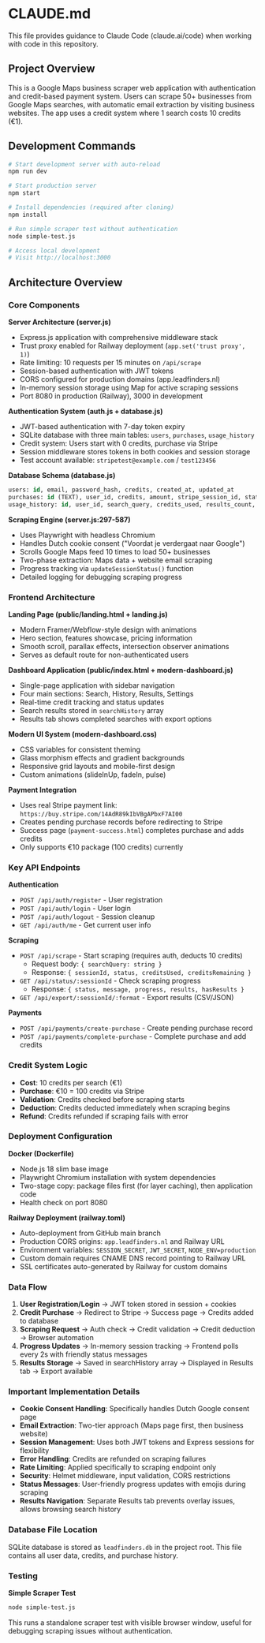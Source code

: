 # CLAUDE.md

This file provides guidance to Claude Code (claude.ai/code) when working with code in this repository.

## Project Overview

This is a Google Maps business scraper web application with authentication and credit-based payment system. Users can scrape 50+ businesses from Google Maps searches, with automatic email extraction by visiting business websites. The app uses a credit system where 1 search costs 10 credits (€1).

## Development Commands

```bash
# Start development server with auto-reload
npm run dev

# Start production server
npm start

# Install dependencies (required after cloning)
npm install

# Run simple scraper test without authentication
node simple-test.js

# Access local development
# Visit http://localhost:3000
```

## Architecture Overview

### Core Components

**Server Architecture (server.js)**
- Express.js application with comprehensive middleware stack
- Trust proxy enabled for Railway deployment (`app.set('trust proxy', 1)`)
- Rate limiting: 10 requests per 15 minutes on `/api/scrape`
- Session-based authentication with JWT tokens
- CORS configured for production domains (app.leadfinders.nl)
- In-memory session storage using Map for active scraping sessions
- Port 8080 in production (Railway), 3000 in development

**Authentication System (auth.js + database.js)**
- JWT-based authentication with 7-day token expiry
- SQLite database with three main tables: `users`, `purchases`, `usage_history`
- Credit system: Users start with 0 credits, purchase via Stripe
- Session middleware stores tokens in both cookies and session storage
- Test account available: `stripetest@example.com` / `test123456`

**Database Schema (database.js)**
```sql
users: id, email, password_hash, credits, created_at, updated_at
purchases: id (TEXT), user_id, credits, amount, stripe_session_id, status, created_at, completed_at  
usage_history: id, user_id, search_query, credits_used, results_count, session_id, created_at
```

**Scraping Engine (server.js:297-587)**
- Uses Playwright with headless Chromium
- Handles Dutch cookie consent ("Voordat je verdergaat naar Google")
- Scrolls Google Maps feed 10 times to load 50+ businesses
- Two-phase extraction: Maps data + website email scraping
- Progress tracking via `updateSessionStatus()` function
- Detailed logging for debugging scraping progress

### Frontend Architecture

**Landing Page (public/landing.html + landing.js)**
- Modern Framer/Webflow-style design with animations
- Hero section, features showcase, pricing information
- Smooth scroll, parallax effects, intersection observer animations
- Serves as default route for non-authenticated users

**Dashboard Application (public/index.html + modern-dashboard.js)**
- Single-page application with sidebar navigation
- Four main sections: Search, History, Results, Settings
- Real-time credit tracking and status updates
- Search results stored in `searchHistory` array
- Results tab shows completed searches with export options

**Modern UI System (modern-dashboard.css)**
- CSS variables for consistent theming
- Glass morphism effects and gradient backgrounds
- Responsive grid layouts and mobile-first design
- Custom animations (slideInUp, fadeIn, pulse)

**Payment Integration**
- Uses real Stripe payment link: `https://buy.stripe.com/14AdR89kIbVBgAPbxF7AI00`
- Creates pending purchase records before redirecting to Stripe
- Success page (`payment-success.html`) completes purchase and adds credits
- Only supports €10 package (100 credits) currently

### Key API Endpoints

**Authentication**
- `POST /api/auth/register` - User registration
- `POST /api/auth/login` - User login  
- `POST /api/auth/logout` - Session cleanup
- `GET /api/auth/me` - Get current user info

**Scraping**  
- `POST /api/scrape` - Start scraping (requires auth, deducts 10 credits)
  - Request body: `{ searchQuery: string }`
  - Response: `{ sessionId, status, creditsUsed, creditsRemaining }`
- `GET /api/status/:sessionId` - Check scraping progress
  - Response: `{ status, message, progress, results, hasResults }`
- `GET /api/export/:sessionId/:format` - Export results (CSV/JSON)

**Payments**
- `POST /api/payments/create-purchase` - Create pending purchase record
- `POST /api/payments/complete-purchase` - Complete purchase and add credits

### Credit System Logic

- **Cost**: 10 credits per search (€1)
- **Purchase**: €10 = 100 credits via Stripe
- **Validation**: Credits checked before scraping starts
- **Deduction**: Credits deducted immediately when scraping begins
- **Refund**: Credits refunded if scraping fails with error

### Deployment Configuration

**Docker (Dockerfile)**
- Node.js 18 slim base image
- Playwright Chromium installation with system dependencies
- Two-stage copy: package files first (for layer caching), then application code
- Health check on port 8080

**Railway Deployment (railway.toml)**
- Auto-deployment from GitHub main branch
- Production CORS origins: `app.leadfinders.nl` and Railway URL
- Environment variables: `SESSION_SECRET`, `JWT_SECRET`, `NODE_ENV=production`
- Custom domain requires CNAME DNS record pointing to Railway URL
- SSL certificates auto-generated by Railway for custom domains

### Data Flow

1. **User Registration/Login** → JWT token stored in session + cookies
2. **Credit Purchase** → Redirect to Stripe → Success page → Credits added to database
3. **Scraping Request** → Auth check → Credit validation → Credit deduction → Browser automation
4. **Progress Updates** → In-memory session tracking → Frontend polls every 2s with friendly status messages
5. **Results Storage** → Saved in searchHistory array → Displayed in Results tab → Export available

### Important Implementation Details

- **Cookie Consent Handling**: Specifically handles Dutch Google consent page
- **Email Extraction**: Two-tier approach (Maps page first, then business website)
- **Session Management**: Uses both JWT tokens and Express sessions for flexibility
- **Error Handling**: Credits are refunded on scraping failures
- **Rate Limiting**: Applied specifically to scraping endpoint only
- **Security**: Helmet middleware, input validation, CORS restrictions
- **Status Messages**: User-friendly progress updates with emojis during scraping
- **Results Navigation**: Separate Results tab prevents overlay issues, allows browsing search history

### Database File Location

SQLite database is stored as `leadfinders.db` in the project root. This file contains all user data, credits, and purchase history.

### Testing

**Simple Scraper Test**
```bash
node simple-test.js
```
This runs a standalone scraper test with visible browser window, useful for debugging scraping issues without authentication.